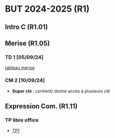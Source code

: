 
# BUT 2024-2025 (R1)

## Intro C (R1.01)

## Merise (R1.05)

### TD 1 [05/09/24]

[tableau merise](./merise/merise.ods)


### CM 2 [10/09/24]

 - **Super clé** : contient/ donne accès à plusieurs clé


## Expression Com. (R1.11)
 
### TP libre office

- [TP1](./R1.11/TP1.odt)

<!--stackedit_data:
eyJoaXN0b3J5IjpbMTgyNjE1NzcxMCwxNTgzMjc3Nzg2LDE2Mj
I5MzMwMzYsLTE2NzI5MTEzNzQsMTcyMzU3MTk4NCwtNzc1OTM2
OTg0LC0zOTY1OTcwNTQsLTE0OTQ5NTAzOTIsMzEyODk5ODg2LD
EwMTY1NTU1OTldfQ==
-->
